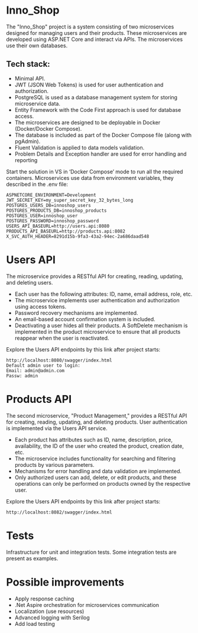 # Inno_Shop 
The "Inno_Shop" project is a system consisting of two microservices designed for managing users and their products. These microservices are developed using ASP.NET Core and interact via APIs. The microservices use their own databases.

## Tech stack:
* Minimal API.
* JWT (JSON Web Tokens) is used for user authentication and authorization.
* PostgreSQL is used as a database management system for storing microservice data.
* Entity Framework with the Code First approach is used for database access.
* The microservices are designed to be deployable in Docker (Docker/Docker Compose).
* The database is included as part of the Docker Compose file (along with pgAdmin).
* Fluent Validation is applied to data models validation.
* Problem Details and Exception handler are used for error handling and reporting

Start the solution in VS in ‘Docker Compose’ mode to run all the required containers. 
Microservices use data from environment variables, they described in the .env file:

```
ASPNETCORE_ENVIRONMENT=Development
JWT_SECRET_KEY=my_super_secret_key_32_bytes_long
POSTGRES_USERS_DB=innoshop_users
POSTGRES_PRODUCTS_DB=innoshop_products
POSTGRES_USER=innoshop_user
POSTGRES_PASSWORD=innoshop_password
USERS_API_BASEURL=http://users.api:8080
PRODUCTS_API_BASEURL=http://products.api:8082
X_SVC_AUTH_HEADER=8291d15b-9fa3-43a2-94ec-2a686daad548
```

# Users API
The microservice provides a RESTful API for creating, reading, updating, and deleting users.
* Each user has the following attributes: ID, name, email address, role, etc.
* The microservice implements user authentication and authorization using access tokens.
* Password recovery mechanisms are implemented.
* An email-based account confirmation system is included.
* Deactivating a user hides all their products. A SoftDelete mechanism is implemented in the product microservice to ensure that all products reappear when the user is reactivated.

Explore the Users API endpoints by this link after project starts:
```
http://localhost:8080/swagger/index.html 
Default admin user to login:
Email: admin@admin.com
Passw: admin
```

# Products API
The second microservice, "Product Management," provides a RESTful API for creating, reading, updating, and deleting products. User authentication is implemented via the Users API service.
* Each product has attributes such as ID, name, description, price, availability, the ID of the user who created the product, creation date, etc.
* The microservice includes functionality for searching and filtering products by various parameters.
* Mechanisms for error handling and data validation are implemented.
* Only authorized users can add, delete, or edit products, and these operations can only be performed on products owned by the respective user.

Explore the Users API endpoints by this link after project starts:
```
http://localhost:8082/swagger/index.html 
```

# Tests
Infrastructure for unit and integration tests. Some integration tests are present as examples.

# Possible improvements
* Apply response caching
* .Net Aspire orchestration for microservices communication
* Localization (use resources)
* Advanced logging with Serilog
* Add load testing
